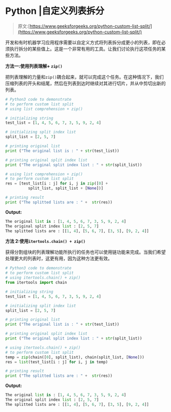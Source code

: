 # Python |自定义列表拆分

> 原文:[https://www.geeksforgeeks.org/python-custom-list-split/](https://www.geeksforgeeks.org/python-custom-list-split/)

开发和有时机器学习应用程序需要以自定义方式将列表拆分成更小的列表，即在必须执行拆分的某些值上。这是一个非常有用的工具。让我们讨论执行这项任务的某些方法。

**方法一:使用列表理解+ `zip()`**

把列表理解的力量和`zip()`耦合起来，就可以完成这个任务。在这种情况下，我们压缩列表的开头和结尾，然后在列表到达时继续对其进行切片，并从中剪切出新的列表。

```py
# Python3 code to demonstrate 
# to perform custom list split
# using list comprehension + zip()

# initializing string  
test_list = [1, 4, 5, 6, 7, 3, 5, 9, 2, 4]

# initializing split index list 
split_list = [2, 5, 7]

# printing original list
print ("The original list is : " + str(test_list))

# printing original split index list
print ("The original split index list : " + str(split_list))

# using list comprehension + zip()
# to perform custom list split
res = [test_list[i : j] for i, j in zip([0] + 
          split_list, split_list + [None])]

# printing result
print ("The splitted lists are : " +  str(res))
```

**Output:**

```py
The original list is : [1, 4, 5, 6, 7, 3, 5, 9, 2, 4]
The original split index list : [2, 5, 7]
The splitted lists are : [[1, 4], [5, 6, 7], [3, 5], [9, 2, 4]]

```

**方法 2:使用`itertools.chain() + zip()`**

获得分割组块的列表理解功能所执行的任务也可以使用链功能来完成。当我们希望处理更大的列表时，这更有用，因为这种方法更有效。

```py
# Python3 code to demonstrate 
# to perform custom list split
# using itertools.chain() + zip()
from itertools import chain

# initializing string  
test_list = [1, 4, 5, 6, 7, 3, 5, 9, 2, 4]

# initializing split index list 
split_list = [2, 5, 7]

# printing original list
print ("The original list is : " + str(test_list))

# printing original split index list
print ("The original split index list : " + str(split_list))

# using itertools.chain() + zip()
# to perform custom list split
temp = zip(chain([0], split_list), chain(split_list, [None]))
res = list(test_list[i : j] for i, j in temp)

# printing result
print ("The splitted lists are : " +  str(res))
```

**Output:**

```py
The original list is : [1, 4, 5, 6, 7, 3, 5, 9, 2, 4]
The original split index list : [2, 5, 7]
The splitted lists are : [[1, 4], [5, 6, 7], [3, 5], [9, 2, 4]]

```